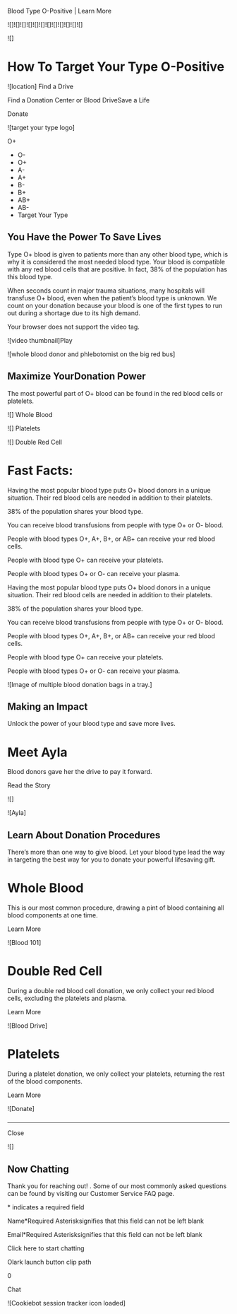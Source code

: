 Blood Type O-Positive | Learn More 

![]![]![]![]![]![]![]![]![]![]![]![]

![]

# How To Target Your Type O-Positive

 ![location]  Find a Drive

Find a Donation Center or Blood DriveSave a Life

Donate

![target your type logo]

O+

*   O-
*   O+
*   A-
*   A+
*   B-
*   B+
*   AB+
*   AB-
*   Target Your Type

## You Have the Power To Save Lives

Type O+ blood is given to patients more than any other blood type, which is why it is considered the most needed blood type. Your blood is compatible with any red blood cells that are positive. In fact, 38% of the population has this blood type.  
  
When seconds count in major trauma situations, many hospitals will transfuse O+ blood, even when the patient’s blood type is unknown. We count on your donation because your blood is one of the first types to run out during a shortage due to its high demand.

  Your browser does not support the video tag.

![video thumbnail]Play

![whole blood donor and phlebotomist on the big red bus]

## Maximize YourDonation Power

The most powerful part of O+ blood can be found in the red blood cells or platelets.

 ![] Whole Blood 

 ![] Platelets 

 ![] Double Red Cell 

# Fast Facts:

 

Having the most popular blood type puts O+ blood donors in a unique situation. Their red blood cells are needed in addition to their platelets.

 

38% of the population shares your blood type.

 

You can receive blood transfusions from people with type O+ or O- blood.

 

People with blood types O+, A+, B+, or AB+ can receive your red blood cells.

 

People with blood type O+ can receive your platelets.

 

People with blood types O+ or O- can receive your plasma.

 

Having the most popular blood type puts O+ blood donors in a unique situation. Their red blood cells are needed in addition to their platelets.

38% of the population shares your blood type.

You can receive blood transfusions from people with type O+ or O- blood.

People with blood types O+, A+, B+, or AB+ can receive your red blood cells.

People with blood type O+ can receive your platelets.

People with blood types O+ or O- can receive your plasma.

![Image of multiple blood donation bags in a tray.]

## Making an Impact

Unlock the power of your blood type and save more lives.

# Meet Ayla

Blood donors gave her the drive to pay it forward.

Read the Story

 ![]

![Ayla]

## Learn About Donation Procedures

There’s more than one way to give blood. Let your blood type lead the way in targeting the best way for you to donate your powerful lifesaving gift.

# Whole Blood

This is our most common procedure, drawing a pint of blood containing all blood components at one time.

Learn More

![Blood 101]

# Double Red Cell

During a double red blood cell donation, we only collect your red blood cells, excluding the platelets and plasma.

Learn More

![Blood Drive]

# Platelets

During a platelet donation, we only collect your platelets, returning the rest of the blood components.

Learn More

![Donate]

##### 

* * *

 Close 

![]

## Now Chatting

Thank you for reaching out! . Some of our most commonly asked questions can be found by visiting our Customer Service FAQ page.

\* indicates a required field

Name\*Required Asterisksignifies that this field can not be left blank

Email\*Required Asterisksignifies that this field can not be left blank

Click here to start chatting

Olark launch button clip path

0

Chat

![Cookiebot session tracker icon loaded]